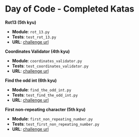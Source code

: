 # Day of Code - Completed Katas

**Rot13 (5th kyu)**

- **Module**: `rot_13.py`
- **Tests**: `test_rot_13.py`
- **URL**: [challenge url](https://www.codewars.com/kata/530e15517bc88ac656000716)

**Coordinates Validator (4th kyu)**

- **Module**: `coordinates_validator.py`
- **Tests**: `test_coordinates_validator.py`
- **URL**: [challenge url](https://www.codewars.com/kata/5269452810342858ec000951)

**Find the odd int (6th kyu)**

- **Module**: `find_the_odd_int.py`
- **Tests**: `test_find_the_odd_int.py`
- **URL**: [challenge url](https://www.codewars.com/kata/54da5a58ea159efa38000836)

**First non-repeating character (5th kyu)**

- **Module**: `first_non_repeating_number.py`
- **Tests**: `test_first_non_repeating_number.py`
- **URL**: [challenge url](https://www.codewars.com/kata/52bc74d4ac05d0945d00054e)
